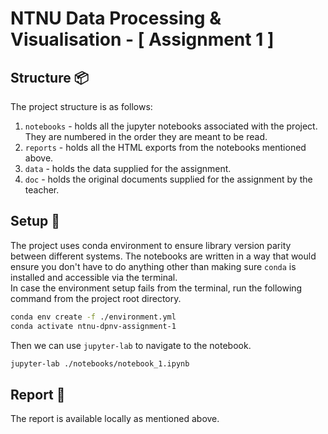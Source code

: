 # NTNU Data Processing & Visualisation - [ Assignment 1 ]
## Structure 📦
The project structure is as follows:  
1. `notebooks` - holds all the jupyter notebooks associated with the project. They are numbered in the order they are meant to be read.
2. `reports` - holds all the HTML exports from the notebooks mentioned above.
3. `data` - holds the data supplied for the assignment.
4. `doc` - holds the original documents supplied for the assignment by the teacher.

## Setup 🔧
The project uses conda environment to ensure library version parity between different systems. The notebooks are written in a way that would ensure you don't have to do anything other than making sure `conda` is installed and accessible via the terminal.  
In case the environment setup fails from the terminal, run the following command from the project root directory.  
```bash
conda env create -f ./environment.yml
conda activate ntnu-dpnv-assignment-1
```
Then we can use `jupyter-lab` to navigate to the notebook.  
```bash
jupyter-lab ./notebooks/notebook_1.ipynb
```
## Report 📔
The report is available locally as mentioned above.

